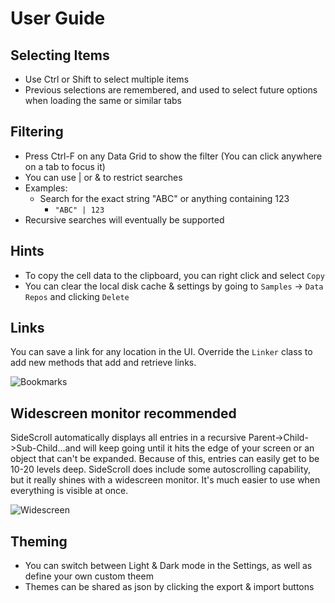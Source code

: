 # User Guide

## Selecting Items
* Use Ctrl or Shift to select multiple items
* Previous selections are remembered, and used to select future options when loading the same or similar tabs

## Filtering

* Press Ctrl-F on any Data Grid to show the filter (You can click anywhere on a tab to focus it)
* You can use | or & to restrict searches
* Examples:
  - Search for the exact string "ABC" or anything containing 123
    - `"ABC" | 123`
* Recursive searches will eventually be supported

## Hints
* To copy the cell data to the clipboard, you can right click and select `Copy`
* You can clear the local disk cache & settings by going to `Samples` -> `Data Repos` and clicking `Delete`

## Links

You can save a link for any location in the UI. Override the `Linker` class to add new methods that add and retrieve links.

![Bookmarks](/../Images/Screenshots/bookmarks.png)

## Widescreen monitor recommended

SideScroll automatically displays all entries in a recursive Parent->Child->Sub-Child...and will keep going until it hits the edge of your screen or an object that can't be expanded. Because of this, entries can easily get to be 10-20 levels deep. SideScroll does include some autoscrolling capability, but it really shines with a widescreen monitor. It's much easier to use when everything is visible at once.

![Widescreen](/../Images/Screenshots/widescreen.png)

## Theming
- You can switch between Light & Dark mode in the Settings, as well as define your own custom theem
- Themes can be shared as json by clicking the export & import buttons